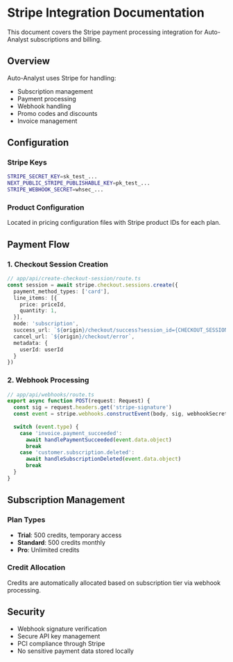 # Stripe Integration Documentation

This document covers the Stripe payment processing integration for Auto-Analyst subscriptions and billing.

## Overview

Auto-Analyst uses Stripe for handling:
- Subscription management
- Payment processing
- Webhook handling
- Promo codes and discounts
- Invoice management

## Configuration

### Stripe Keys
```bash
STRIPE_SECRET_KEY=sk_test_...
NEXT_PUBLIC_STRIPE_PUBLISHABLE_KEY=pk_test_...
STRIPE_WEBHOOK_SECRET=whsec_...
```

### Product Configuration
Located in pricing configuration files with Stripe product IDs for each plan.

## Payment Flow

### 1. Checkout Session Creation
```typescript
// app/api/create-checkout-session/route.ts
const session = await stripe.checkout.sessions.create({
  payment_method_types: ['card'],
  line_items: [{
    price: priceId,
    quantity: 1,
  }],
  mode: 'subscription',
  success_url: `${origin}/checkout/success?session_id={CHECKOUT_SESSION_ID}`,
  cancel_url: `${origin}/checkout/error`,
  metadata: {
    userId: userId
  }
})
```

### 2. Webhook Processing
```typescript
// app/api/webhooks/route.ts
export async function POST(request: Request) {
  const sig = request.headers.get('stripe-signature')
  const event = stripe.webhooks.constructEvent(body, sig, webhookSecret)
  
  switch (event.type) {
    case 'invoice.payment_succeeded':
      await handlePaymentSucceeded(event.data.object)
      break
    case 'customer.subscription.deleted':
      await handleSubscriptionDeleted(event.data.object)
      break
  }
}
```

## Subscription Management

### Plan Types
- **Trial**: 500 credits, temporary access
- **Standard**: 500 credits monthly
- **Pro**: Unlimited credits

### Credit Allocation
Credits are automatically allocated based on subscription tier via webhook processing.

## Security

- Webhook signature verification
- Secure API key management
- PCI compliance through Stripe
- No sensitive payment data stored locally 
